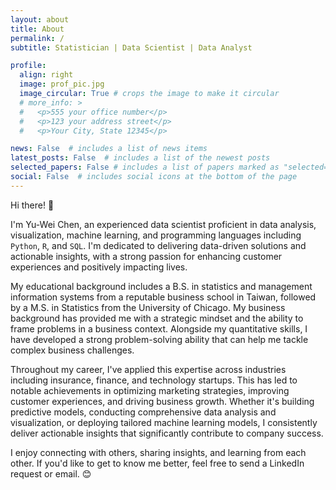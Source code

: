 ```yaml
---
layout: about
title: About
permalink: /
subtitle: Statistician | Data Scientist | Data Analyst

profile:
  align: right
  image: prof_pic.jpg
  image_circular: True # crops the image to make it circular
  # more_info: >
  #   <p>555 your office number</p>
  #   <p>123 your address street</p>
  #   <p>Your City, State 12345</p>

news: False  # includes a list of news items
latest_posts: False  # includes a list of the newest posts
selected_papers: False # includes a list of papers marked as "selected={true}"
social: False  # includes social icons at the bottom of the page
---
```


Hi there! 👋

I'm Yu-Wei Chen, an experienced data scientist proficient in data analysis, visualization, machine learning, and programming languages including `Python`, `R`, and `SQL`. I'm dedicated to delivering data-driven solutions and actionable insights, with a strong passion for enhancing customer experiences and positively impacting lives.

My educational background includes a B.S. in statistics and management information systems from a reputable business school in Taiwan, followed by a M.S. in Statistics from the University of Chicago. My business background has provided me with a strategic mindset and the ability to frame problems in a business context. Alongside my quantitative skills, I have developed a strong
problem-solving ability that can help me tackle complex business challenges.

Throughout my career, I've applied this expertise across industries including insurance, finance, and technology startups. This has led to notable achievements in optimizing marketing strategies, improving customer experiences, and driving business growth. Whether it's building predictive models, conducting comprehensive data analysis and visualization, or deploying tailored machine learning models, I consistently deliver actionable insights that significantly contribute to company success.

I enjoy connecting with others, sharing insights, and learning from each other. If you'd like to get to know me better, feel free to send a LinkedIn request or email. 😊